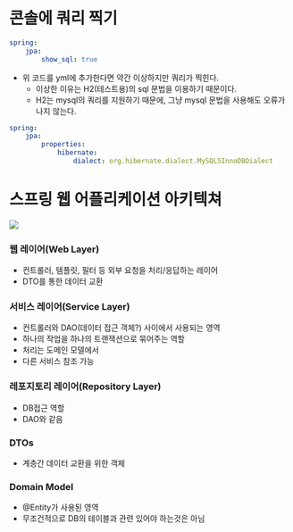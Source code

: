 # 콘솔에 쿼리 찍기
``` yml
spring:
    jpa:
        show_sql: true
```
- 위 코드를 yml에 추가한다면 약간 이상하지만 쿼리가 찍힌다.
    - 이상한 이유는 H2(테스트용)의 sql 문법을 이용하기 때문이다.
    - H2는 mysql의 쿼리를 지원하기 때문에, 그냥 mysql 문법을 사용해도 오류가 나지 않는다.
``` yml
spring:
    jpa:
        properties:
            hibernate:
                dialect: org.hibernate.dialect.MySQL5InnoDBDialect
```
# 스프링 웹 어플리케이션 아키텍쳐
<img src = "https://user-images.githubusercontent.com/48408417/99790334-4c7fc580-2b67-11eb-84c9-8a26c9d93373.png">

### 웹 레이어(Web Layer)
- 컨트롤러, 템플릿, 필터 등 외부 요청을 처리/응답하는 레이어
- DTO를 통한 데이터 교환
### 서비스 레이어(Service Layer)
- 컨트롤러와 DAO(데이터 접근 객체?) 사이에서 사용되는 영역
- 하나의 작업을 하나의 트랜잭션으로 묶어주는 역할
- 처리는 도메인 모델에서
- 다른 서비스 참조 가능
### 레포지토리 레이어(Repository Layer)
- DB접근 역할
- DAO와 같음
### DTOs
- 계층간 데이터 교환을 위한 객체
### Domain Model
- @Entity가 사용된 영역
- 무조건적으로 DB의 테이블과 관련 있어야 하는것은 아님
